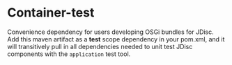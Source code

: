 <!-- Copyright Yahoo. Licensed under the terms of the Apache 2.0 license. See LICENSE in the project root. -->
# Container-test

Convenience dependency for users developing OSGi bundles for JDisc.
Add this maven artifact as a **test** scope dependency in your pom.xml,
and it will transitively pull in all dependencies needed to unit test
JDisc components with the `application` test tool.
